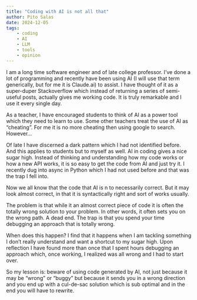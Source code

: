 ```yaml
---
title: "Coding with AI is not all that"
author: Pito Salas
date: 2024-12-05
tags:
    - coding
    - AI
    - LLM
    - tools
    - opinion
---
```


I am a long time software engineer and of late college professor. I’ve done a lot of programming and recently have been using AI (I will use that term generically, but for me it is Claude.ai) to assist. I have thought of it as a super-duper Stackoverflow which instead of returning a series of semi-useful posts, actually gives me working code. It is truly remarkable and I use it every single day.

As a teacher, I have encouraged students to think of AI as a power tool which they need to learn to use. Some other teachers treat the use of AI as “cheating”. For me it is no more cheating then using google to search. However…

Of late I have discerned a dark pattern which I had not identified before. And this applies to students but to myself as well. AI in coding gives a nice sugar high. Instead of thinking and understanding how my code works or how a new API works, it is so easy to get the code from AI and just try it. I recently dug into async in Python which I had not used before and that was the trap I fell into.

Now we all know that the code that AI is n to necessarily correct. But it may look almost correct, in that it is syntactically right and sort of works usually.

The problem is that while it an almost correct piece of code it is often the totally wrong solution to your problem. In other words, it often sets you on the wrong path. A dead end. The trap is that you spend your time debugging an approach that is totally wrong.

When does this happen? I find that it happens when I am tackling something I don’t really understand and want a shortcut to my sugar high. Upon reflection I have found more than once that I spent hours debugging an approach which, once working, I realized was all wrong and I had to start over.

So my lesson is: beware of using code generated by AI, not just because it may be “wrong” or “buggy” but because it sends you in a wrong direction and you end up with a cul-de-sac solution which is sub optimal and in the end you will have to rewrite.
